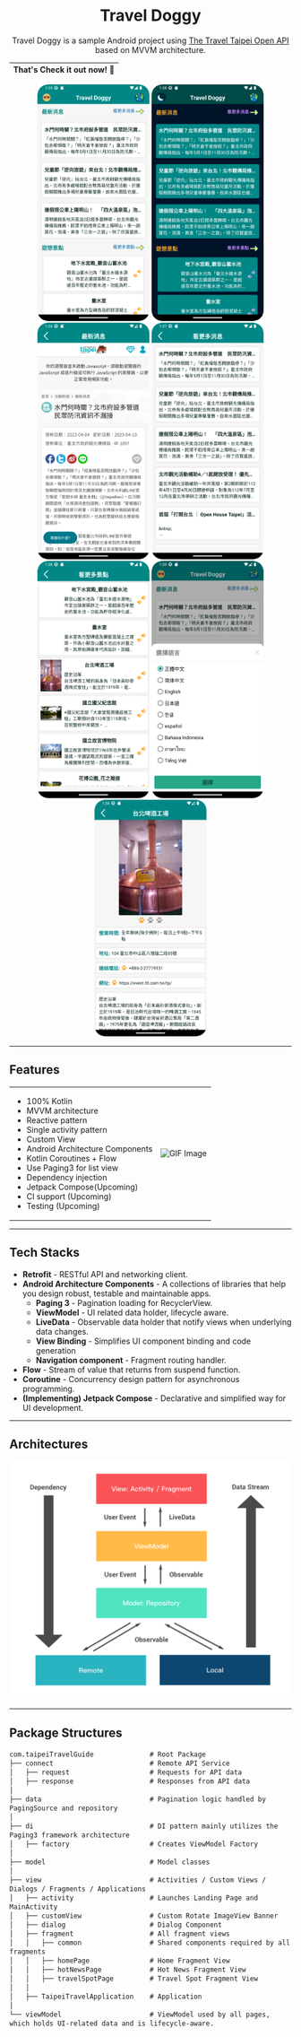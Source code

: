 <h1 align="center">Travel Doggy</h1>


<div align="center">
  Travel Doggy is a sample Android project using <a href="https://www.travel.taipei/open-api/en">The Travel Taipei Open API</a> based on MVVM architecture.
</div>


<div align="center">
  
|  That's Check it out now! 🎉 |
|-------------------------------|

</div>

<p align="center">
  <img src="app/src/doc/img/homePage.png" alt="Image 1" width="200"/>
   <img src="app/src/doc/img/dark_mode.png" alt="Image 1" width="200"/>
   <img src="app/src/doc/img/hot_news.png" alt="Image 1" width="200"/>
   <img src="app/src/doc/img/see_more_hot_news.png" alt="Image 1" width="200"/>
   <img src="app/src/doc/img/see_more_travel_spot.png" alt="Image 1" width="200"/>
   <img src="app/src/doc/img/switch_language.png" alt="Image 1" width="200"/>
   <img src="app/src/doc/img/travel_spot.png" alt="Image 1" width="200"/>
</p>

---

## Features

<table>
  <tr>
    <td>
      <ul>
        <li>100% Kotlin</li>
        <li>MVVM architecture</li>
        <li>Reactive pattern</li>
        <li>Single activity pattern</li>
        <li>Custom View</li>
        <li>Android Architecture Components</li>
        <li>Kotlin Coroutines + Flow </li>
        <li>Use Paging3 for list view </li>
        <li>Dependency injection</li>
        <li>Jetpack Compose(Upcoming)</li>
        <li>CI support (Upcoming)</li>
        <li>Testing (Upcoming)</li>
      </ul>
    </td>
    <td>
      <img src="app/src/doc/gif/travel_doggy.gif" alt="GIF Image" width="200"/>
    </td>
  </tr>
</table>

---
## Tech Stacks

- **Retrofit** - RESTful API and networking client.
- **Android Architecture Components** - A collections of libraries that help you design robust, testable and maintainable apps.
  - **Paging 3** - Pagination loading for RecyclerView.
  - **ViewModel** - UI related data holder, lifecycle aware.
  - **LiveData** - Observable data holder that notify views when underlying data changes.
  - **View Binding** - Simplifies UI component binding and code generation
  - **Navigation component** - Fragment routing handler. 
- **Flow** - Stream of value that returns from suspend function.
- **Coroutine** - Concurrency design pattern for asynchronous programming.
- **(Implementing) Jetpack Compose** - Declarative and simplified way for UI development.

---
## Architectures

<p align="center">
  <img src="app/src/doc/img/Travel_Doggy_Architecture.png" alt="Image">
</p>

---
## Package Structures

```plaintext
com.taipeiTravelGuide              # Root Package
├── connect                        # Remote API Service
│   ├── request                    # Requests for API data
│   ├── response                   # Responses from API data
│   
├── data                           # Pagination logic handled by PagingSource and repository
│   
├── di                             # DI pattern mainly utilizes the Paging3 framework architecture
│   ├── factory                    # Creates ViewModel Factory
│   
├── model                          # Model classes
│   
├── view                           # Activities / Custom Views / Dialogs / Fragments / Applications
│   ├── activity                   # Launches Landing Page and MainActivity
│   ├── customView                 # Custom Rotate ImageView Banner
│   ├── dialog                     # Dialog Component
│   ├── fragment                   # All fragment views
│   │   ├── common                 # Shared components required by all fragments
│   │   ├── homePage               # Home Fragment View
│   │   ├── hotNewsPage            # Hot News Fragment View
│   │   ├── travelSpotPage         # Travel Spot Fragment View
│   │   
│   ├── TaipeiTravelApplication    # Application
│   
└── viewModel                      # ViewModel used by all pages, which holds UI-related data and is lifecycle-aware.


